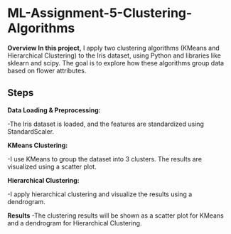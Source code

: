 # ML-Assignment-5-Clustering-Algorithms
**Overview In this project,**
I apply two clustering algorithms (KMeans and Hierarchical Clustering) to the Iris dataset, using Python and libraries like sklearn and scipy. The goal is to explore how these algorithms group data based on flower attributes.

## Steps
**Data Loading & Preprocessing:**

-The Iris dataset is loaded, and the features are standardized using StandardScaler.

**KMeans Clustering:**

-I use KMeans to group the dataset into 3 clusters. The results are visualized using a scatter plot.

**Hierarchical Clustering:**

-I apply hierarchical clustering and visualize the results using a dendrogram.

**Results**
-The clustering results will be shown as a scatter plot for KMeans and a dendrogram for Hierarchical Clustering.

